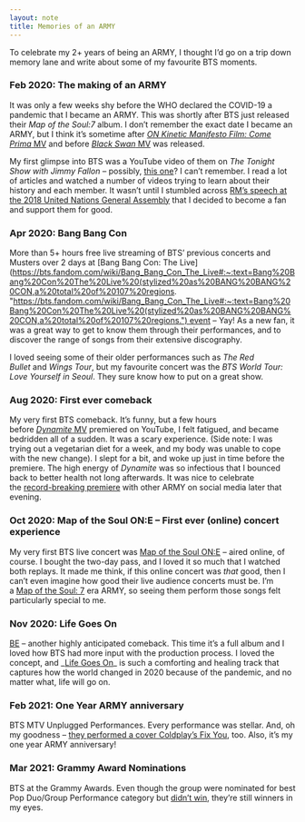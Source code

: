 ```yaml
---
layout: note
title: Memories of an ARMY
---
```


To celebrate my 2+ years of being an ARMY, I thought I’d go on a trip down memory lane and write about some of my favourite BTS moments.

### Feb 2020: The making of an ARMY

It was only a few weeks shy before the WHO declared the COVID-19 a pandemic that I became an ARMY. This was shortly after BTS just released their _Map of the Soul:7_ album. I don’t remember the exact date I became an ARMY, but I think it’s sometime after [_ON Kinetic Manifesto_ _Film: Come Prima_ MV](https://www.youtube.com/watch?v=gwMa6gpoE9I "https://www.youtube.com/watch?v=gwMa6gpoE9I") and before [_Black Swan_ MV](https://www.youtube.com/watch?v=0lapF4DQPKQ "https://www.youtube.com/watch?v=0lapF4DQPKQ") was released.

My first glimpse into BTS was a YouTube video of them on _The Tonight Show with Jimmy Fallon_ – possibly, [this one](https://www.youtube.com/watch?v=W4mmfzFazoI "https://www.youtube.com/watch?v=W4mmfzFazoI")? I can’t remember. I read a lot of articles and watched a number of videos trying to learn about their history and each member. It wasn’t until I stumbled across [RM’s speech at the 2018 United Nations General Assembly](https://www.youtube.com/watch?v=oTe4f-bBEKg "https://www.youtube.com/watch?v=oTe4f-bBEKg") that I decided to become a fan and support them for good.

### Apr 2020: Bang Bang Con

More than 5+ hours free live streaming of BTS’ previous concerts and Musters over 2 days at [Bang Bang Con: The Live](https://bts.fandom.com/wiki/Bang_Bang_Con_The_Live#:~:text=Bang%20Bang%20Con%20The%20Live%20(stylized%20as%20BANG%20BANG%20CON,a%20total%20of%20107%20regions. "https://bts.fandom.com/wiki/Bang_Bang_Con_The_Live#:~:text=Bang%20Bang%20Con%20The%20Live%20(stylized%20as%20BANG%20BANG%20CON,a%20total%20of%20107%20regions.") event – Yay! As a new fan, it was a great way to get to know them through their performances, and to discover the range of songs from their extensive discography.

I loved seeing some of their older performances such as _The Red Bullet_ and _Wings Tour_, but my favourite concert was the _BTS World Tour: Love Yourself in Seoul_. They sure know how to put on a great show.

### Aug 2020: First ever comeback

My very first BTS comeback. It’s funny, but a few hours before [_Dynamite_ MV](https://www.youtube.com/watch?v=gdZLi9oWNZg "https://www.youtube.com/watch?v=gdZLi9oWNZg") premiered on YouTube, I felt fatigued, and became bedridden all of a sudden. It was a scary experience. (Side note: I was trying out a vegetarian diet for a week, and my body was unable to cope with the new change). I slept for a bit, and woke up just in time before the premiere. The high energy of _Dynamite_ was so infectious that I bounced back to better health not long afterwards. It was nice to celebrate the [record-breaking premiere](https://www.guinnessworldrecords.com/news/2020/9/bts-smash-youtube-viewing-records-once-again-with-single-dynamite-628998 "https://www.guinnessworldrecords.com/news/2020/9/bts-smash-youtube-viewing-records-once-again-with-single-dynamite-628998") with other ARMY on social media later that evening.

### Oct 2020: Map of the Soul ON:E – First ever (online) concert experience

My very first BTS live concert was [Map of the Soul ON:E](https://bts.fandom.com/wiki/Map_of_the_Soul_ON:E) – aired online, of course. I bought the two-day pass, and I loved it so much that I watched both replays. It made me think, if this online concert was _that_ good, then I can’t even imagine how good their live audience concerts must be. I’m a [Map of the Soul: 7](https://en.wikipedia.org/wiki/Map_of_the_Soul:_7 "https://en.wikipedia.org/wiki/Map_of_the_Soul:_7") era ARMY, so seeing them perform those songs felt particularly special to me.

### Nov 2020: Life Goes On

[BE](https://en.wikipedia.org/wiki/Be_(BTS_album) "https://en.wikipedia.org/wiki/Be_(BTS_album)") – another highly anticipated comeback. This time it’s a full album and I loved how BTS had more input with the production process. I loved the concept, and _[Life Goes On](https://www.youtube.com/watch?v=2N-Fsa9Evo0 "https://www.youtube.com/watch?v=2N-Fsa9Evo0")_ is such a comforting and healing track that captures how the world changed in 2020 because of the pandemic, and no matter what, life will go on.

### Feb 2021: One Year ARMY anniversary

BTS MTV Unplugged Performances. Every performance was stellar. And, oh my goodness – [they performed a cover Coldplay’s Fix You](https://www.youtube.com/watch?v=JFTuGsj6Hpk "https://www.youtube.com/watch?v=JFTuGsj6Hpk"), too. Also, it’s my one year ARMY anniversary!

### Mar 2021: Grammy Award Nominations

BTS at the Grammy Awards. Even though the group were nominated for best Pop Duo/Group Performance category but [didn’t win](https://www.forbes.com/sites/bryanrolli/2021/03/15/the-grammys-once-again-did-the-bare-minimum-for-bts/?sh=368899c96129 "https://www.forbes.com/sites/bryanrolli/2021/03/15/the-grammys-once-again-did-the-bare-minimum-for-bts/?sh=368899c96129"), they’re still winners in my eyes.